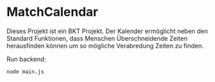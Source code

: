 # MatchCalendar
Dieses Projekt ist ein BKT Projekt. Der Kalender ermöglicht neben den Standard Funktionen, dass Menschen Überschneidende Zeiten herausfinden können um so mögliche Verabredung Zeiten zu finden. 

Run backend:
 ```
 node main.js
 ```
